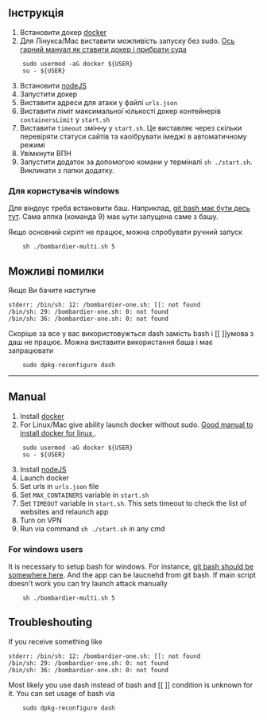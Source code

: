## Інструкція
1. Встановити докер [docker](https://www.docker.com/products/docker-desktop)
2. Для Лінукса/Mac виставити можливість запуску без sudo. [Ось гарний мануал як ставити докер і прибрати суда](https://www.digitalocean.com/community/tutorials/how-to-install-and-use-docker-on-ubuntu-18-04)
```
    sudo usermod -aG docker ${USER}
    su - ${USER}
```
3. Встановити [nodeJS](https://nodejs.org/en/download/)
4. Запустити докер
5. Виставити адреси для атаки у файлі ```urls.json```
6. Виставити ліміт максимальної кількості докер контейнерів ```containersLimit``` у  ```start.sh```
7. Виставити ```timeout``` змінну у ```start.sh```. Це виставляє через скільки перевіряти статуси сайтів та каоібрувати імеджі в автоматичному режимі
8. Увімкнути ВПН
9. Запустити додаток за допомогою комани у терміналі ```sh ./start.sh```. Викликати з папки додатку.

### Для користувачів windows
Для віндоус треба встановити баш. Наприклад, [git bash має бути десь тут](https://git-scm.com/downloads). Сама аппка (команда 9) має ьути запущена саме з башу.

Якщо основний скріпт не працює, можна спробувати ручний запуск

```
    sh ./bombardier-multi.sh 5
```

## Можливі помилки
Якщо Ви бачите наступне
```
stderr: /bin/sh: 12: /bombardier-one.sh: [[: not found
/bin/sh: 29: /bombardier-one.sh: 0: not found
/bin/sh: 36: /bombardier-one.sh: 0: not found
```

Скоріше за все у вас використовужться dash замість bash і [[ ]]умова з даш не працює. Можна виставити використання баша і має запрацювати

```
    sudo dpkg-reconfigure dash
```
________________________________________________________________________________________________________________________________
## Manual

1. Install [docker](https://www.docker.com/products/docker-desktop)
2. For Linux/Mac give ability launch docker without sudo. [Good manual to install docker for linux ](https://www.digitalocean.com/community/tutorials/how-to-install-and-use-docker-on-ubuntu-18-04).

```
    sudo usermod -aG docker ${USER}
    su - ${USER}
```

3. Install [nodeJS](https://nodejs.org/en/download/)
4. Launch docker
5. Set urls in ```urls.json``` file
6. Set ```MAX_CONTAINERS``` variable in ```start.sh```
7. Set ```TIMEOUT``` variable in ```start.sh```. This sets timeout to check the list of websites and relaunch app
8. Turn on VPN
9. Run via command ```sh ./start.sh``` in any cmd

### For windows users
It is necessary to setup bash for windows. For instance, [git bash should be somewhere here](https://git-scm.com/downloads). And the app can be laucnehd from git bash. If main script doesn't work you can try launch attack manually

```
    sh ./bombardier-multi.sh 5
```
## Troubleshouting
If you receive something like
```
stderr: /bin/sh: 12: /bombardier-one.sh: [[: not found
/bin/sh: 29: /bombardier-one.sh: 0: not found
/bin/sh: 36: /bombardier-one.sh: 0: not found
```

Most likely you use dash instead of bash and [[ ]] condition is unknown for it. You can set usage of bash via

```
    sudo dpkg-reconfigure dash
```